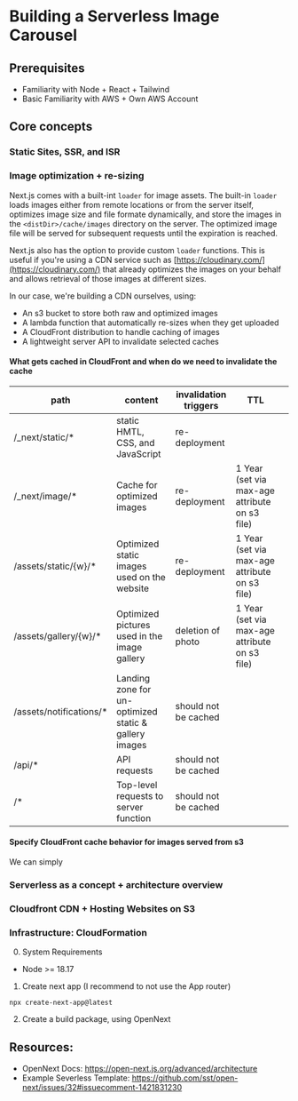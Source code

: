 # Building a Serverless Image Carousel
## Prerequisites
- Familiarity with Node + React + Tailwind
- Basic Familiarity with AWS + Own AWS Account

## Core concepts
### Static Sites, SSR, and ISR
### Image optimization + re-sizing
Next.js comes with a built-int `loader` for image assets. The built-in `loader` loads images either from remote locations or from the server itself, optimizes image size and file formate dynamically, and store the images in the `<distDir>/cache/images` directory on the server. The optimized image file will be served for subsequent requests until the expiration is reached.

Next.js also has the option to provide custom `loader` functions. This is useful if you're using a CDN service such as [https://cloudinary.com/](https://cloudinary.com/) that already optimizes the images on your behalf and allows retrieval of those images at different sizes.

In our case, we're building a CDN ourselves, using:
- An s3 bucket to store both raw and optimized images
- A lambda function that automatically re-sizes when they get uploaded
- A CloudFront distribution to handle caching of images
- A lightweight server API to invalidate selected caches

#### What gets cached in CloudFront and when do we need to invalidate the cache
| path                    | content                                               | invalidation triggers | TTL                                           |   |
|-------------------------|-------------------------------------------------------|-----------------------|-----------------------------------------------|---|
| /_next/static/*         | static HMTL, CSS, and JavaScript                      | re-deployment         |                                               |   |
| /_next/image/*          | Cache for optimized images                            | re-deployment         | 1 Year (set via max-age attribute on s3 file) |   |
| /assets/static/{w}/*    | Optimized static images used on the website           | re-deployment         | 1 Year (set via max-age attribute on s3 file) |   |
| /assets/gallery/{w}/*   | Optimized pictures used in the image gallery          | deletion of photo     | 1 Year (set via max-age attribute on s3 file) |   |
| /assets/notifications/* | Landing zone for un-optimized static & gallery images | should not be cached  |                                               |   |
| /api/*                  | API requests                                          | should not be cached  |                                               |   |
| /*                      | Top-level requests to server function                 | should not be cached  |                                               |   |
#### Specify CloudFront cache behavior for images served from s3
We can simply 

### Serverless as a concept + architecture overview
### Cloudfront CDN + Hosting Websites on S3
### Infrastructure: CloudFormation

0. System Requirements
- Node >= 18.17
1. Create next app (I recommend to not use the App router)
```
npx create-next-app@latest
```
2. Create a build package, using OpenNext

## Resources:
- OpenNext Docs: https://open-next.js.org/advanced/architecture
- Example Severless Template: https://github.com/sst/open-next/issues/32#issuecomment-1421831230
